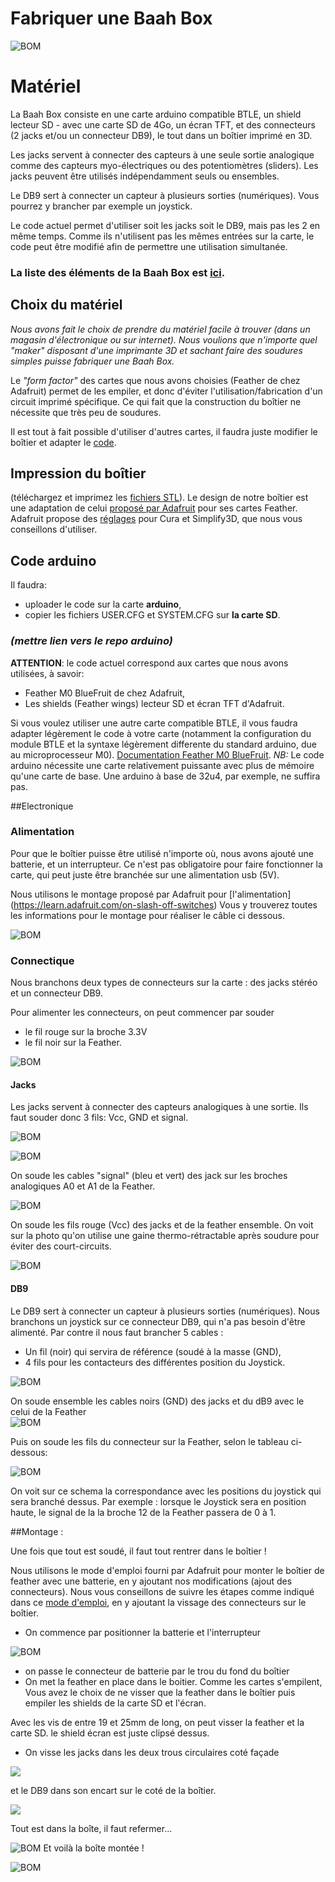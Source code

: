 
# Fabriquer une Baah Box

![BOM](../img/BOM.jpg)



# Matériel
La Baah Box consiste en une carte arduino compatible BTLE, un shield lecteur SD - avec une carte SD de 4Go, un écran TFT, et des connecteurs (2 jacks et/ou un connecteur DB9), le tout dans un boîtier imprimé en 3D.

Les jacks servent à connecter des capteurs à une seule sortie analogique comme des capteurs myo-électriques ou des potentiomètres (sliders). Les jacks peuvent être utilisés indépendamment seuls ou ensembles. 

Le DB9 sert à connecter un capteur à plusieurs sorties (numériques). Vous pourrez y brancher par exemple un joystick.

Le code actuel permet d'utiliser soit les jacks soit le DB9, mais pas les 2 en même temps. Comme ils n'utilisent pas les mêmes entrées sur la carte, le code peut être modifié afin de permettre une utilisation simultanée.

### La liste des éléments de la Baah Box est [ici](BaahBoxBoM_fr.md). 


  
## Choix du matériel
  

*Nous avons fait le choix de prendre du matériel facile à trouver (dans un magasin d'électronique ou sur internet). Nous voulions que n'importe quel "maker" disposant d'une imprimante 3D et sachant faire des soudures simples puisse fabriquer une Baah Box.*

Le *"form factor"* des cartes que nous avons choisies (Feather de chez Adafruit) permet de les empiler, et donc d'éviter l'utilisation/fabrication d'un circuit imprimé spécifique. Ce qui fait que la construction du boîtier ne nécessite que très peu de soudures.

Il est tout à fait possible d'utiliser d'autres cartes, il faudra juste modifier le boîtier et adapter le [code](#code).  



## Impression du boîtier
(téléchargez et imprimez les [fichiers STL](../3D/STLBaahBoxDB9.zip)).
Le design de notre boîtier est une adaptation de celui [proposé par Adafruit](https://learn.adafruit.com/3d-printed-case-for-adafruit-feather)  pour ses cartes Feather. 
Adafruit propose des [réglages](https://learn.adafruit.com/3d-printed-case-for-adafruit-feather/3d-printing) pour Cura et Simplify3D, que nous vous conseillons d'utiliser.

## <a name="code"></a>Code arduino

Il faudra: 
* uploader le code sur la carte **arduino**,   
* copier les fichiers USER.CFG et SYSTEM.CFG sur **la carte SD**.
### *(**mettre lien vers le repo arduino**)*


**ATTENTION**: le code actuel correspond aux cartes que nous avons utilisées, à savoir: 
* 	Feather M0 BlueFruit de chez Adafruit,
* 	Les shields (Feather wings) lecteur SD et écran TFT d'Adafruit.

Si vous voulez utiliser une autre carte compatible BTLE, il vous faudra adapter légèrement le code à votre carte (notamment la configuration du module BTLE et la syntaxe légèrement differente du standard arduino, due au microprocesseur M0).
 [Documentation Feather M0 BlueFruit](https://learn.adafruit.com/adafruit-feather-m0-bluefruit-le/adapting-sketches-to-m0).
 *NB:* Le code arduino nécessite une carte relativement puissante avec plus de mémoire qu'une carte de base. Une arduino à base de 32u4, par exemple, ne suffira pas.
 


##Electronique

### Alimentation 
Pour que le boîtier puisse être utilisé n'importe où, nous avons ajouté une batterie, et un interrupteur.
Ce n'est pas obligatoire pour faire fonctionner la carte, qui peut juste être branchée sur une alimentation usb (5V).

Nous utilisons le montage proposé par Adafruit pour [l'alimentation] (https://learn.adafruit.com/on-slash-off-switches)
Vous y trouverez toutes les informations pour le montage pour réaliser le câble ci dessous.

![BOM](../img/SwitchConnection.jpg)


 




### Connectique 
Nous branchons deux types de connecteurs sur la carte : 
des jacks stéréo et un connecteur DB9.


Pour alimenter les connecteurs, on peut commencer par souder 
* le fil rouge sur la broche 3.3V
* le fil noir sur la Feather.


![BOM](../img/Feather_PowerCables.jpg)


#### Jacks
Les jacks servent à connecter des capteurs analogiques à une sortie.
Ils faut souder donc 3 fils: Vcc, GND et signal.

![BOM](../img/JackConnections.jpg)

![BOM](../img/Jack.jpg)

On soude les cables "signal"  (bleu et vert) des jack sur les broches analogiques A0 et A1 de la Feather. 

![BOM](../img/Feather_JackConnection.jpg)



On soude les fils rouge (Vcc) des jacks et de la feather ensemble.
On voit sur la photo qu'on utilise une gaine thermo-rétractable après soudure pour éviter des   court-circuits. 

![BOM](../img/Feather_JackPowerConnection.jpg)





#### DB9
Le DB9 sert à connecter un capteur à plusieurs sorties (numériques). Nous branchons un joystick sur ce connecteur DB9, qui n'a pas besoin d'être alimenté. 
Par contre il nous faut brancher 5 cables :
* Un fil (noir) qui servira de référence (soudé à la masse (GND),
* 4 fils pour les contacteurs des différentes position du Joystick.


![BOM](../img/DB9.jpg)



On soude ensemble les cables noirs (GND) des jacks et du dB9 avec le celui de la Feather  
![BOM](../img/Feather_Jack_And_DB9_GroundConnection.jpg)



Puis on soude les fils du connecteur sur la Feather, selon le tableau ci-dessous: 

![BOM](../img/CorrespondanceCablesDB9_Feather.jpg)

On voit sur ce schema la correspondance avec les positions du joystick qui sera branché dessus.
Par exemple : lorsque le Joystick sera en position haute, le signal de la la broche 12 de la Feather passera de 0 à 1.


##Montage : 

Une fois que tout est soudé, il faut tout rentrer dans le boîtier ! 

Nous utilisons le mode d'emploi fourni par Adafruit pour monter le boîtier de feather avec une batterie, en y ajoutant nos modifications (ajout des connecteurs).
Nous vous conseillons de suivre les étapes comme indiqué dans ce [mode d'emploi](https://learn.adafruit.com/3d-printed-case-for-adafruit-feather/assembly), en y ajoutant la vissage des connecteurs sur le boîtier.

- On commence par positionner la batterie et l'interrupteur

![BOM](../img/BatteryAndSwitchInBox.jpg)

- on passe le connecteur de batterie par le trou du fond du boîtier
- On met la feather en place dans le boitier.
Comme les cartes s'empilent, 
Vous avez le choix de ne visser que la feather dans le boîtier puis empiler les shields de la carte SD et l'écran.

Avec les vis de entre 19 et 25mm  de long, on peut visser la feather et la carte SD.
le shield écran est juste clipsé dessus.

- On visse les jacks dans les deux trous circulaires coté façade

![](../img/jacks_holes_small.jpg)

 et le DB9 dans son encart sur le coté de la boîtier.
 
 ![](../img/DB9_hole_small.jpg)

Tout est dans la boîte, il faut refermer...

![BOM](../img/boite_montee_2part.jpg)
Et voilà la boîte montée !



![BOM](../img/boitier_fini_small.jpg)


